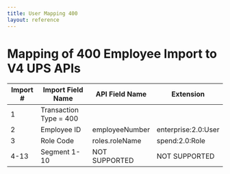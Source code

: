 ```yaml
---
title: User Mapping 400
layout: reference
---
```

# Mapping of 400 Employee Import to V4 UPS APIs

Import #|Import Field Name|API Field Name|Extension
---|---|---|---
1|Transaction Type = 400||
2|Employee ID|employeeNumber|enterprise:2.0:User
3|Role Code|roles.roleName|spend:2.0:Role
4-13|Segment 1-10|NOT SUPPORTED| NOT SUPPORTED
